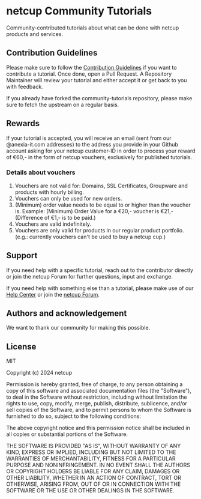 # netcup Community Tutorials
Community-contributed tutorials about what can be done with netcup products and services.

## Contribution Guidelines
Please make sure to follow the [Contribution Guidelines](https://github.com/netcup-community/community-tutorials/blob/main/CONTRIBUTING.md) if you want to contribute a tutorial.
Once done, open a Pull Request. A Repository Maintainer will review your tutorial and either accept it or get back to you with feedback.

If you already have forked the community-tutorials repository, please make sure to fetch the upstream on a regular basis.

## Rewards
 If your tutorial is accepted, you will receive an email (sent from our @anexia-it.com addresses) to the address you provide in your Github account asking for your netcup customer-ID in order to process your reward of €60,- in the form of netcup vouchers, exclusively for published tutorials.

### Details about vouchers
1) Vouchers are not valid for: Domains, SSL Certificates, Groupware and products with hourly billing.
2) Vouchers can only be used for new orders.
3) (Minimum) order value needs to be equal to or higher than the voucher is. Example: (Minimum) Order Value for a €20,- voucher is €21,- (Difference of €1,- is to be paid.)
4) Vouchers are valid indefinitely.
5) Vouchers are only valid for products in our regular product portfolio. (e.g.: currently vouchers can't be used to buy a netcup cup.)

## Support
If you need help with a specific tutorial, reach out to the contributor directly or join the netcup Forum for further questions, input and exchange.

If you need help with something else than a tutorial, please make use of our [Help Center](helpcenter.netcup.com) or join the [netcup Forum](forum.netcup.de).

## Authors and acknowledgement
We want to thank our community for making this possible.

## License
MIT

Copyright (c) 2024 netcup

Permission is hereby granted, free of charge, to any person obtaining a copy
of this software and associated documentation files (the "Software"), to deal
in the Software without restriction, including without limitation the rights
to use, copy, modify, merge, publish, distribute, sublicence, and/or sell
copies of the Software, and to permit persons to whom the Software is
furnished to do so, subject to the following conditions:

The above copyright notice and this permission notice shall be included in all
copies or substantial portions of the Software.

THE SOFTWARE IS PROVIDED "AS IS", WITHOUT WARRANTY OF ANY KIND, EXPRESS OR
IMPLIED, INCLUDING BUT NOT LIMITED TO THE WARRANTIES OF MERCHANTABILITY,
FITNESS FOR A PARTICULAR PURPOSE AND NONINFRINGEMENT. IN NO EVENT SHALL THE
AUTHORS OR COPYRIGHT HOLDERS BE LIABLE FOR ANY CLAIM, DAMAGES OR OTHER
LIABILITY, WHETHER IN AN ACTION OF CONTRACT, TORT OR OTHERWISE, ARISING FROM,
OUT OF OR IN CONNECTION WITH THE SOFTWARE OR THE USE OR OTHER DEALINGS IN THE
SOFTWARE.
